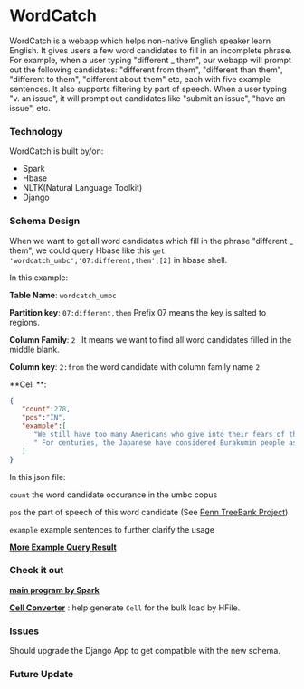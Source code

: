 # WordCatch
WordCatch is a webapp which helps non-native English speaker learn English. It gives users a few word candidates to fill in an incomplete phrase. For example, when a user typing "different _ them", our webapp will prompt out the following candidates: "different from them", "different than them", "different to them", "different about them" etc, each with five example sentences. It also supports filtering by part of speech. When a user typing "v. an issue", it will prompt out candidates like "submit an issue", "have an issue", etc.

### Technology
WordCatch is built by/on:

* Spark
* Hbase
* NLTK(Natural Language Toolkit)
* Django

### Schema Design

When we want to get all word candidates which fill in the phrase "different _ them", we could  query Hbase like this  `get 'wordcatch_umbc','07:different,them',[2]` in hbase shell.

In this example:

**Table Name**: `wordcatch_umbc`

**Partition key**: `07:different,them`  Prefix 07 means the key is salted to regions.

**Column Family**: `2 `  It means we want to find all word candidates filled in the middle blank.

**Column key**: `2:from` the word candidate with column family name `2`

**Cell **:

```Json
{ 
   "count":278,
   "pos":"IN",
   "example":[ 
      "We still have too many Americans who give into their fears of those who are different from them",
      " For centuries, the Japanese have considered Burakumin people as descendants of Korean prisoners of war, even though there is no evidence that they are racially different from them"
   ]
}
```

In this json file:

`count` the word candidate occurance in the umbc copus

`pos` the part of speech of this word candidate (See [Penn TreeBank Project](https://www.ling.upenn.edu/courses/Fall_2003/ling001/penn_treebank_pos.html))

`example` example sentences to further clarify the usage

[**More Example Query Result**](http://htmlpreview.github.io/?https://github.com/hialvin/WordCatch/blob/master/WordCatch-core/src/main/python/QuerySample.html)

### Check it out

[**main program by Spark**](https://github.com/hialvin/WordCatch/blob/master/WordCatch-core/src/main/python/main.py)

**[Cell Converter](https://github.com/hialvin/WordCatch/blob/master/ScalaUtils/src/main/scala/ngram/NgramValueUtil.scala)** :  help generate `Cell` for the bulk load by HFile.

### Issues

Should upgrade the Django App to get compatible with the new schema.

### Future Update




